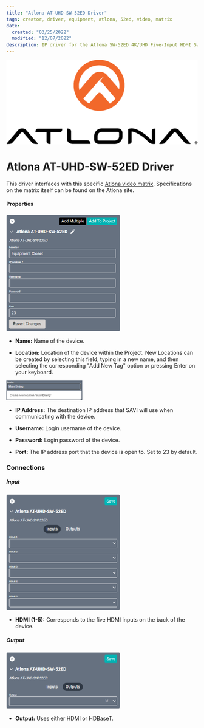 ```yaml
---
title: "Atlona AT-UHD-SW-52ED Driver"
tags: creator, driver, equipment, atlona, 52ed, video, matrix
date:
  created: "03/25/2022"
  modified: "12/07/2022"
description: IP driver for the Atlona SW-52ED 4K/UHD Five-Input HDMI Switcher.
---
```

<div style="text-align: center">

<a href="../../../Assets/Knowledge-Base/Creator/Drivers/Logos/atlona-logo.png">
  <img src="../../../Assets/Knowledge-Base/Creator/Drivers/Logos/atlona-logo.png" alt="Atlona Logo" width="700" height="" class="center">
</a>
</div>

# Atlona AT-UHD-SW-52ED Driver

This driver interfaces with this specific [Atlona video matrix](https://atlona.com/product/at-uhd-sw-52ed/ "Atlona video matrix"). Specifications on the matrix itself can be found on the Atlona site.

#### Properties
<a href="../../../Assets/Knowledge-Base/Creator/Drivers/atlona-at-uhd-sw-52ed.png">
  <img src="../../../Assets/Knowledge-Base/Creator/Drivers/atlona-at-uhd-sw-52ed.png" alt="Atlona AT UHD SW 52ED configuration" width="300" height="">
</a>

* **Name:** Name of the device.

* **Location:** Location of the device within the Project. New Locations can be created by selecting this field, typing in a new name, and then selecting the corresponding "Add New Tag" option or pressing Enter on your keyboard.
<img src="../../../Assets/Knowledge-Base/Creator/Drivers/locations-add.png" alt="Adding Main Dining Tag to Location" width="200" height="">

* **IP Address:** The destination IP address that SAVI will use when communicating with the device.

* **Username:** Login username of the device.

* **Password:** Login password of the device.

* **Port:** The IP address port that the device is open to. Set to 23 by default.

### Connections

##### Input
<a href="../../../Assets/Knowledge-Base/Creator/Drivers/atlona-at-uhd-sw-52ed-connections-input.png">
  <img src="../../../Assets/Knowledge-Base/Creator/Drivers/atlona-at-uhd-sw-52ed-connections-input.png" alt="Atlona AT UHD SW 52ED - input connections" width="300" height="">
</a>

* **HDMI (1-5):** Corresponds to the five HDMI inputs on the back of the device.

##### Output
<a href="../../../Assets/Knowledge-Base/Creator/Drivers/atlona-at-uhd-sw-52ed-connections-output.png">
  <img src="../../../Assets/Knowledge-Base/Creator/Drivers/atlona-at-uhd-sw-52ed-connections-output.png" alt="Atlona AT UHD SW 52ED - output connections" width="300" height="">
</a>

* **Output:** Uses either HDMI or HDBaseT.
